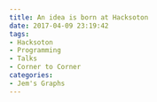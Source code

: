 ```yaml
---
title: An idea is born at Hacksoton
date: 2017-04-09 23:19:42
tags:
- Hacksoton
- Programming
- Talks
- Corner to Corner
categories:
- Jem's Graphs
---
```

